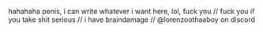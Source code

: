 hahahaha penis, i can write whatever i want here, lol, fuck you
// fuck you if you take shit serious 
// i have braindamage
// @lorenzoothaaboy on discord
<!---
LorenzooThaaBoy/LorenzooThaaBoy is a ✨ special ✨ repository because its `README.md` (this file) appears on your GitHub profile.
You can click the Preview link to take a look at your changes.
--->
